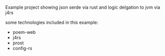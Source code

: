 Example project showing json serde via rust and logic delgation to jvm via j4rs

some technologies included in this example:

- poem-web
- j4rs
- prost
- config-rs
